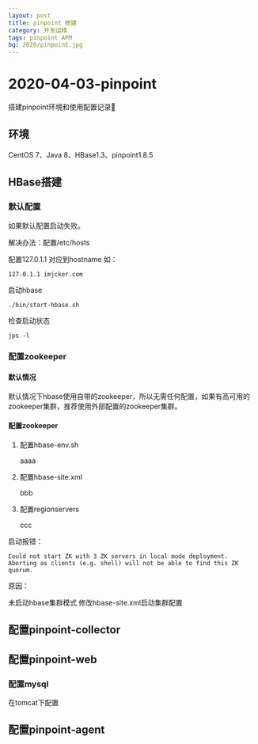 ```yaml
---
layout: post
title: pinpoint 搭建
category: 开发运维
tags: pinpoint APM
bg: 2020/pinpoint.jpg
---
```


# 2020-04-03-pinpoint

搭建pinpoint环境和使用配置记录📝

## 环境

CentOS 7、Java 8、HBase1.3、pinpoint1.8.5

## HBase搭建

### 默认配置

如果默认配置启动失败。

解决办法：配置/etc/hosts

配置127.0.1.1 对应到hostname 如：

```text
127.0.1.1 imjcker.com
```

启动hbase

```text
./bin/start-hbase.sh
```

检查启动状态

```text
jps -l
```

### 配置zookeeper

#### 默认情况

默认情况下hbase使用自带的zookeeper，所以无需任何配置，如果有高可用的zookeeper集群，推荐使用外部配置的zookeeper集群。

#### 配置zookeeper

1. 配置hbase-env.sh

   aaaa

2. 配置hbase-site.xml

   bbb

3. 配置regionservers

   ccc

启动报错：

```text
Could not start ZK with 3 ZK servers in local mode deployment. Aborting as clients (e.g. shell) will not be able to find this ZK quorum.
```

原因：

未启动hbase集群模式 修改hbase-site.xml启动集群配置

## 配置pinpoint-collector

## 配置pinpoint-web

### 配置mysql

在tomcat下配置

## 配置pinpoint-agent

